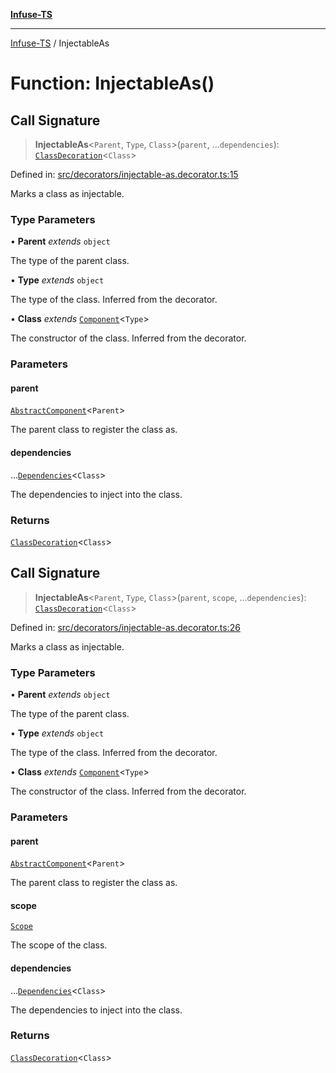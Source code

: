 [**Infuse-TS**](../README.md)

***

[Infuse-TS](../README.md) / InjectableAs

# Function: InjectableAs()

## Call Signature

> **InjectableAs**\<`Parent`, `Type`, `Class`\>(`parent`, ...`dependencies`): [`ClassDecoration`](../type-aliases/ClassDecoration.md)\<`Class`\>

Defined in: [src/decorators/injectable-as.decorator.ts:15](https://github.com/D-Kay6/Infuse-TS/blob/a8c30be6111883959cfa2434b18c1b26f87c6a92/src/decorators/injectable-as.decorator.ts#L15)

Marks a class as injectable.

### Type Parameters

• **Parent** *extends* `object`

The type of the parent class.

• **Type** *extends* `object`

The type of the class. Inferred from the decorator.

• **Class** *extends* [`Component`](../type-aliases/Component.md)\<`Type`\>

The constructor of the class. Inferred from the decorator.

### Parameters

#### parent

[`AbstractComponent`](../type-aliases/AbstractComponent.md)\<`Parent`\>

The parent class to register the class as.

#### dependencies

...[`Dependencies`](../type-aliases/Dependencies.md)\<`Class`\>

The dependencies to inject into the class.

### Returns

[`ClassDecoration`](../type-aliases/ClassDecoration.md)\<`Class`\>

## Call Signature

> **InjectableAs**\<`Parent`, `Type`, `Class`\>(`parent`, `scope`, ...`dependencies`): [`ClassDecoration`](../type-aliases/ClassDecoration.md)\<`Class`\>

Defined in: [src/decorators/injectable-as.decorator.ts:26](https://github.com/D-Kay6/Infuse-TS/blob/a8c30be6111883959cfa2434b18c1b26f87c6a92/src/decorators/injectable-as.decorator.ts#L26)

Marks a class as injectable.

### Type Parameters

• **Parent** *extends* `object`

The type of the parent class.

• **Type** *extends* `object`

The type of the class. Inferred from the decorator.

• **Class** *extends* [`Component`](../type-aliases/Component.md)\<`Type`\>

The constructor of the class. Inferred from the decorator.

### Parameters

#### parent

[`AbstractComponent`](../type-aliases/AbstractComponent.md)\<`Parent`\>

The parent class to register the class as.

#### scope

[`Scope`](../enumerations/Scope.md)

The scope of the class.

#### dependencies

...[`Dependencies`](../type-aliases/Dependencies.md)\<`Class`\>

The dependencies to inject into the class.

### Returns

[`ClassDecoration`](../type-aliases/ClassDecoration.md)\<`Class`\>
